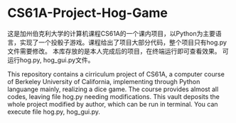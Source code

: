 # CS61A-Project-Hog-Game
这是加州伯克利大学的计算机课程CS61A的一个课内项目，以Python为主要语言，实现了一个投骰子游戏。课程给出了项目大部分代码，整个项目只有hog.py文件需要修改。
本库存放的是本人完成后的项目，在终端运行即可查看效果。
可运行hog.py, hog_gui.py文件。

This repository contains a cirriculum project of CS61A, a computer course of Berkeley University of California, implementing through Python languange mainly, realizing a dice game. The course provides almost all codes, leaving file hog.py needing modifications.
This vault deposits the whole project modified by author, which can be run in terminal.
You can execute file hog.py, hog_gui.py.
